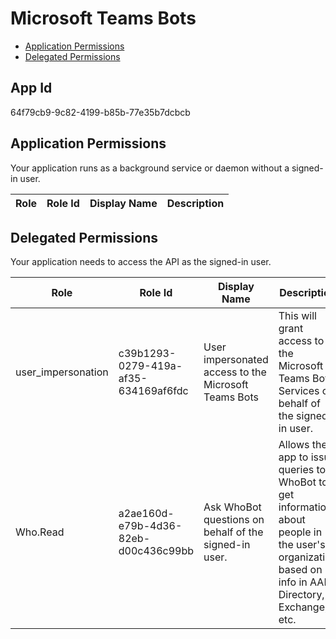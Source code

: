 # Microsoft Teams Bots
- [Application Permissions](#application-permissions)
- [Delegated Permissions](#delegated-permissions)

## App Id
64f79cb9-9c82-4199-b85b-77e35b7dcbcb

## Application Permissions
Your application runs as a background service or daemon without a signed-in user.

| Role | Role Id | Display Name | Description |
|---|---|---|---|

## Delegated Permissions
Your application needs to access the API as the signed-in user. 

| Role | Role Id | Display Name | Description |
|---|---|---|---|
| user_impersonation | c39b1293-0279-419a-af35-634169af6fdc | User impersonated access to the Microsoft Teams Bots | This will grant access to the Microsoft Teams Bots Services on behalf of the signed-in user. |
| Who.Read | a2ae160d-e79b-4d36-82eb-d00c436c99bb | Ask WhoBot questions on behalf of the signed-in user. | Allows the app to issue queries to WhoBot to get information about people in the user's organization based on info in AAD Directory, Exchange, etc. |

